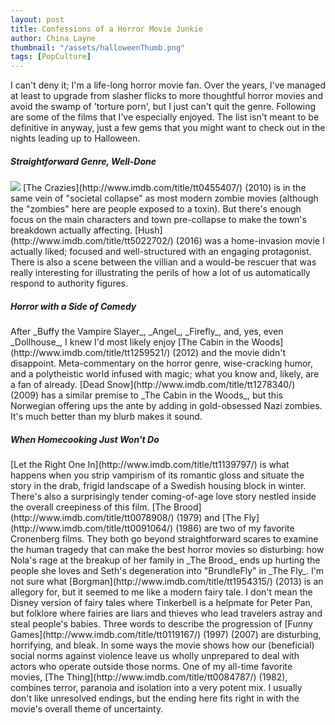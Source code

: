 ```yaml
---
layout: post
title: Confessions of a Horror Movie Junkie
author: China Layne
thumbnail: "/assets/halloweenThumb.png"
tags: [PopCulture]
---
```

I can't deny it; I'm a life-long horror movie fan. Over the years, I've managed at least to upgrade from slasher flicks to more thoughtful horror movies and avoid the swamp of 'torture porn', but I just can't quit the genre. Following are some of the films that I've especially enjoyed. The list isn't meant to be definitive in anyway, just a few gems that you might want to check out in the nights leading up to Halloween.

<h5>Straightforward Genre, Well-Done</h5>
<img class="left" src="/assets/halloweenThumb.png"> [The Crazies](http://www.imdb.com/title/tt0455407/) (2010) is in the same vein of "societal collapse" as most modern zombie movies (although the "zombies" here are people exposed to a toxin). But there's enough focus on the main characters and town pre-collapse to make the town's breakdown actually affecting.
[Hush](http://www.imdb.com/title/tt5022702/) (2016) was a home-invasion movie I actually liked; focused and well-structured with an engaging protagonist. There is also a scene between the villian and a would-be rescuer that was really interesting for illustrating the perils of how a lot of us automatically respond to authority figures.

<h5>Horror with a Side of Comedy</h5>
After _Buffy the Vampire Slayer_, _Angel_, _Firefly_, and, yes, even _Dollhouse_, I knew I'd most likely enjoy [The Cabin in the Woods](http://www.imdb.com/title/tt1259521/) (2012) and the movie didn't disappoint. Meta-commentary on the horror genre, wise-cracking humor, and a polytheistic world infused with magic; what you know and, likely, are a fan of already.
[Dead Snow](http://www.imdb.com/title/tt1278340/) (2009) has a similar premise to _The Cabin in the Woods_, but this Norwegian offering ups the ante by adding in gold-obsessed Nazi zombies. It's much better than my blurb makes it sound.

<h5>When Homecooking Just Won't Do</h5>
[Let the Right One In](http://www.imdb.com/title/tt1139797/) is what happens when you strip vampirism of its romantic gloss and situate the story in the drab, frigid landscape of a Swedish housing block in winter. There's also a surprisingly tender coming-of-age love story nestled inside the overall creepiness of this film.
[The Brood](http://www.imdb.com/title/tt0078908/) (1979) and [The Fly](http://www.imdb.com/title/tt0091064/) (1986) are two of my favorite Cronenberg films. They both go beyond straightforward scares to examine the human tragedy that can make the best horror movies so disturbing: how Nola's rage at the breakup of her family in _The Brood_ ends up hurting the people she loves and Seth's degeneration into "BrundleFly" in _The Fly_. 
I'm not sure what [Borgman](http://www.imdb.com/title/tt1954315/) (2013) is an allegory for, but it seemed to me like a modern fairy tale. I don't mean the Disney version of fairy tales where Tinkerbell is a helpmate for Peter Pan, but folklore where fairies are liars and thieves who lead travelers astray and steal people's babies.
Three words to describe the progression of [Funny Games](http://www.imdb.com/title/tt0119167/) (1997) (2007) are disturbing, horrifying, and bleak. In some ways the movie shows how our (beneficial) social norms against violence leave us wholly unprepared to deal with actors who operate outside those norms.
One of my all-time favorite movies, [The Thing](http://www.imdb.com/title/tt0084787/) (1982), combines terror, paranoia and isolation into a very potent mix. I usually don't like unresolved endings, but the ending here fits right in with the movie's overall theme of uncertainty.
